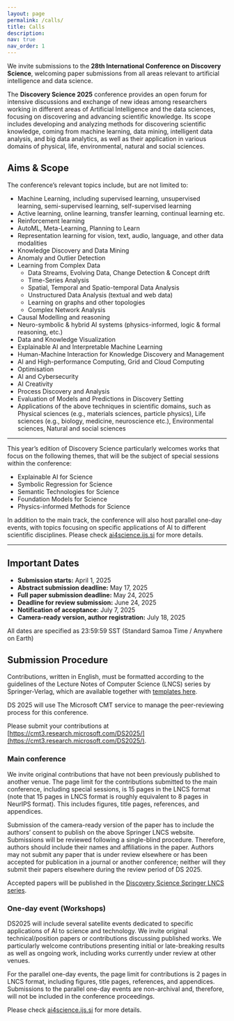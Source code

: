 ```yaml
---
layout: page
permalink: /calls/
title: Calls
description:
nav: true
nav_order: 1
---
```



We invite submissions to the **28th International Conference on Discovery Science**, welcoming paper submissions from all areas relevant to artificial intelligence and data science.

The **Discovery Science 2025** conference provides an open forum for intensive discussions and exchange of new ideas among researchers working in different areas of Artificial Intelligence and the data sciences, focusing on discovering and advancing scientific knowledge. Its scope includes developing and analyzing methods for discovering scientific knowledge, coming from machine learning, data mining, intelligent data analysis, and big data analytics, as well as their application in various domains of physical, life, environmental, natural and social sciences.


## Aims & Scope

The conference’s relevant topics include, but are not limited to:

- Machine Learning, including supervised learning, unsupervised learning, semi-supervised learning, self-supervised learning
- Active learning, online learning, transfer learning, continual learning etc.
- Reinforcement learning
- AutoML, Meta-Learning, Planning to Learn
- Representation learning for vision, text, audio, language, and other data modalities
- Knowledge Discovery and Data Mining
- Anomaly and Outlier Detection
- Learning from Complex Data
  - Data Streams, Evolving Data, Change Detection & Concept drift
  - Time-Series Analysis
  - Spatial, Temporal and Spatio-temporal Data Analysis
  - Unstructured Data Analysis (textual and web data)
  - Learning on graphs and other topologies
  - Complex Network Analysis
- Causal Modelling and reasoning
- Neuro-symbolic & hybrid AI systems (physics-informed, logic & formal reasoning, etc.)
- Data and Knowledge Visualization
- Explainable AI and Interpretable Machine Learning
- Human-Machine Interaction for Knowledge Discovery and Management
- AI and High-performance Computing, Grid and Cloud Computing
- Optimisation
- AI and Cybersecurity
- AI Creativity
- Process Discovery and Analysis
- Evaluation of Models and Predictions in Discovery Setting
- Applications of the above techniques in scientific domains, such as Physical sciences (e.g., materials sciences, particle physics), Life sciences (e.g., biology, medicine, neuroscience etc.), Environmental sciences, Natural and social sciences

---
This year’s edition of Discovery Science particularly welcomes works that focus on the following themes, that will be the subject of special sessions within the conference:

- Explainable AI for Science
- Symbolic Regression for Science
- Semantic Technologies for Science
- Foundation Models for Science
- Physics-informed Methods for Science


In addition to the main track, the conference will also host parallel one-day events, with topics focusing on specific applications of AI to different scientific disciplines. Please check [ai4science.ijs.si](https://ai4science.ijs.si/) for more details.


---
## Important Dates

- **Submission starts:** April 1, 2025
- **Abstract submission deadline:** May 17, 2025
- **Full paper submission deadline:** May 24, 2025
- **Deadline for review submission:** June 24, 2025
- **Notification of acceptance:** July 7, 2025
- **Camera-ready version, author registration:** July 18, 2025

All dates are specified as 23:59:59 SST (Standard Samoa Time / Anywhere on Earth)

## Submission Procedure

Contributions, written in English, must be formatted according to the guidelines of the Lecture Notes of Computer Science (LNCS) series by Springer-Verlag, which are available together with [templates here](https://www.springer.com/gp/computer-science/lncs/conference-proceedings-guidelines).

DS 2025 will use The Microsoft CMT service to manage the peer-reviewing process for this conference. 


Please submit your contributions at [https://cmt3.research.microsoft.com/DS2025/](https://cmt3.research.microsoft.com/DS2025/).


### **Main conference**

We invite original contributions that have not been previously published to another venue.  The page limit for the contributions submitted to the main conference, including special sessions, is 15 pages in the LNCS format (note that 15 pages in LNCS format is roughly equivalent to 8 pages in NeurIPS format).  This includes figures, title pages, references, and appendices.

Submission of the camera-ready version of the paper has to include the authors’ consent to publish on the above Springer LNCS website. Submissions will be reviewed following a single-blind procedure. Therefore, authors should include their names and affiliations in the paper. Authors may not submit any paper that is under review elsewhere or has been accepted for publication in a journal or another conference; neither will they submit their papers elsewhere during the review period of DS 2025.


Accepted papers will be published in the [Discovery Science Springer LNCS series](https://link.springer.com/conference/dis).

### **One-day event (Workshops)**

DS2025 will include several satellite events dedicated to specific applications of AI to science and technology. We invite original technical/position papers or contributions discussing published works. We particularly welcome contributions presenting initial or late-breaking results as well as ongoing work, including works currently under review at other venues.

For the parallel one-day events, the page limit for contributions is 2 pages in LNCS format, including figures, title pages, references, and appendices. Submissions to the parallel one-day events are non-archival and, therefore, will not be included in the conference proceedings.

Please check [ai4science.ijs.si](https://ai4science.ijs.si/) for more details.

